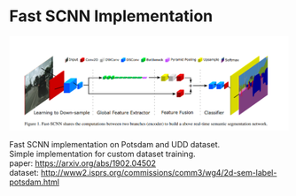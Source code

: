 # Fast SCNN Implementation

![alt text](./demo/PaperImage.PNG "Model structure")  

Fast SCNN implementation on Potsdam and UDD dataset.  
Simple implementation for custom dataset training.  
paper: https://arxiv.org/abs/1902.04502  
dataset: http://www2.isprs.org/commissions/comm3/wg4/2d-sem-label-potsdam.html  

